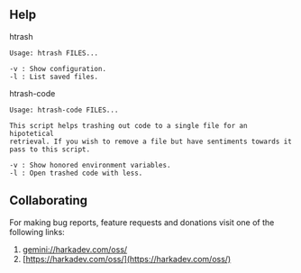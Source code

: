 ## Help

htrash

    Usage: htrash FILES...
    
    -v : Show configuration.
    -l : List saved files.

htrash-code

    Usage: htrash-code FILES...
    
    This script helps trashing out code to a single file for an hipotetical
    retrieval. If you wish to remove a file but have sentiments towards it
    pass to this script.
    
    -v : Show honored environment variables.
    -l : Open trashed code with less.

## Collaborating

For making bug reports, feature requests and donations visit
one of the following links:

1. [gemini://harkadev.com/oss/](gemini://harkadev.com/oss/)
2. [https://harkadev.com/oss/](https://harkadev.com/oss/)

